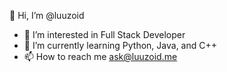 👋 Hi, I’m @luuzoid

- 👀 I’m interested in Full Stack Developer
- 🌱 I’m currently learning Python, Java, and C++
- 📫 How to reach me ask@luuzoid.me

<!---
luuzoid/luuzoid is a ✨ special ✨ repository because its `README.md` (this file) appears on your GitHub profile.
You can click the Preview link to take a look at your changes.
--->

